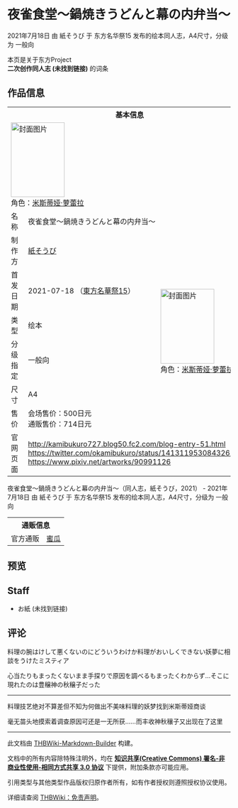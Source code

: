 # 夜雀食堂～鍋焼きうどんと幕の内弁当～

<!-- source html: G:\repos\THBWiki-Markdown-Builder\THBWikiMarkdown\Temp\main\9\9b\ns0%3A%E5%A4%9C%E9%9B%80%E9%A3%9F%E5%A0%82%EF%BD%9E%E9%8D%8B%E7%84%BC%E3%81%8D%E3%81%86%E3%81%A9%E3%82%93%E3%81%A8%E5%B9%95%E3%81%AE%E5%86%85%E5%BC%81%E5%BD%93%EF%BD%9E.html -->

2021年7月18日 由 紙そうび 于 东方名华祭15 发布的绘本同人志，A4尺寸，分级为 一般向

本页是关于东方Project  
 **二次创作同人志 (未找到链接)** 的词条
## 作品信息

<table><tbody><tr><th colspan="3">基本信息</th></tr><tr><td class="cover-artwork-mobile" colspan="2"><a href="./文件-夜雀食堂～鍋焼きうどんと幕の内弁当～封面.png.md" class="image" title="封面图片"><img alt="封面图片" src="https://upload.thwiki.cc/thumb/1/18/%E5%A4%9C%E9%9B%80%E9%A3%9F%E5%A0%82%EF%BD%9E%E9%8D%8B%E7%84%BC%E3%81%8D%E3%81%86%E3%81%A9%E3%82%93%E3%81%A8%E5%B9%95%E3%81%AE%E5%86%85%E5%BC%81%E5%BD%93%EF%BD%9E%E5%B0%81%E9%9D%A2.png/121px-%E5%A4%9C%E9%9B%80%E9%A3%9F%E5%A0%82%EF%BD%9E%E9%8D%8B%E7%84%BC%E3%81%8D%E3%81%86%E3%81%A9%E3%82%93%E3%81%A8%E5%B9%95%E3%81%AE%E5%86%85%E5%BC%81%E5%BD%93%EF%BD%9E%E5%B0%81%E9%9D%A2.png" decoding="async" loading="lazy" width="121" height="168" srcset="https://upload.thwiki.cc/thumb/1/18/%E5%A4%9C%E9%9B%80%E9%A3%9F%E5%A0%82%EF%BD%9E%E9%8D%8B%E7%84%BC%E3%81%8D%E3%81%86%E3%81%A9%E3%82%93%E3%81%A8%E5%B9%95%E3%81%AE%E5%86%85%E5%BC%81%E5%BD%93%EF%BD%9E%E5%B0%81%E9%9D%A2.png/181px-%E5%A4%9C%E9%9B%80%E9%A3%9F%E5%A0%82%EF%BD%9E%E9%8D%8B%E7%84%BC%E3%81%8D%E3%81%86%E3%81%A9%E3%82%93%E3%81%A8%E5%B9%95%E3%81%AE%E5%86%85%E5%BC%81%E5%BD%93%EF%BD%9E%E5%B0%81%E9%9D%A2.png 1.5x, https://upload.thwiki.cc/thumb/1/18/%E5%A4%9C%E9%9B%80%E9%A3%9F%E5%A0%82%EF%BD%9E%E9%8D%8B%E7%84%BC%E3%81%8D%E3%81%86%E3%81%A9%E3%82%93%E3%81%A8%E5%B9%95%E3%81%AE%E5%86%85%E5%BC%81%E5%BD%93%EF%BD%9E%E5%B0%81%E9%9D%A2.png/241px-%E5%A4%9C%E9%9B%80%E9%A3%9F%E5%A0%82%EF%BD%9E%E9%8D%8B%E7%84%BC%E3%81%8D%E3%81%86%E3%81%A9%E3%82%93%E3%81%A8%E5%B9%95%E3%81%AE%E5%86%85%E5%BC%81%E5%BD%93%EF%BD%9E%E5%B0%81%E9%9D%A2.png 2x" data-file-width="1000" data-file-height="1391"></a><div class="cover-char">角色：<a href="./米斯蒂娅·萝蕾拉.md" title="米斯蒂娅·萝蕾拉">米斯蒂娅·萝蕾拉</a></div></td>
</tr><tr><td class="label">名称</td><td colspan="2"> 夜雀食堂～鍋焼きうどんと幕の内弁当～ </td></tr><tr><td class="label">制作方</td><td><a href="./紙そうび.md" title="紙そうび">紙そうび</a></td><td class="cover-artwork" rowspan="6" style="min-width:168px;"><a href="./文件-夜雀食堂～鍋焼きうどんと幕の内弁当～封面.png.md" class="image" title="封面图片"><img alt="封面图片" src="https://upload.thwiki.cc/thumb/1/18/%E5%A4%9C%E9%9B%80%E9%A3%9F%E5%A0%82%EF%BD%9E%E9%8D%8B%E7%84%BC%E3%81%8D%E3%81%86%E3%81%A9%E3%82%93%E3%81%A8%E5%B9%95%E3%81%AE%E5%86%85%E5%BC%81%E5%BD%93%EF%BD%9E%E5%B0%81%E9%9D%A2.png/121px-%E5%A4%9C%E9%9B%80%E9%A3%9F%E5%A0%82%EF%BD%9E%E9%8D%8B%E7%84%BC%E3%81%8D%E3%81%86%E3%81%A9%E3%82%93%E3%81%A8%E5%B9%95%E3%81%AE%E5%86%85%E5%BC%81%E5%BD%93%EF%BD%9E%E5%B0%81%E9%9D%A2.png" decoding="async" loading="lazy" width="121" height="168" srcset="https://upload.thwiki.cc/thumb/1/18/%E5%A4%9C%E9%9B%80%E9%A3%9F%E5%A0%82%EF%BD%9E%E9%8D%8B%E7%84%BC%E3%81%8D%E3%81%86%E3%81%A9%E3%82%93%E3%81%A8%E5%B9%95%E3%81%AE%E5%86%85%E5%BC%81%E5%BD%93%EF%BD%9E%E5%B0%81%E9%9D%A2.png/181px-%E5%A4%9C%E9%9B%80%E9%A3%9F%E5%A0%82%EF%BD%9E%E9%8D%8B%E7%84%BC%E3%81%8D%E3%81%86%E3%81%A9%E3%82%93%E3%81%A8%E5%B9%95%E3%81%AE%E5%86%85%E5%BC%81%E5%BD%93%EF%BD%9E%E5%B0%81%E9%9D%A2.png 1.5x, https://upload.thwiki.cc/thumb/1/18/%E5%A4%9C%E9%9B%80%E9%A3%9F%E5%A0%82%EF%BD%9E%E9%8D%8B%E7%84%BC%E3%81%8D%E3%81%86%E3%81%A9%E3%82%93%E3%81%A8%E5%B9%95%E3%81%AE%E5%86%85%E5%BC%81%E5%BD%93%EF%BD%9E%E5%B0%81%E9%9D%A2.png/241px-%E5%A4%9C%E9%9B%80%E9%A3%9F%E5%A0%82%EF%BD%9E%E9%8D%8B%E7%84%BC%E3%81%8D%E3%81%86%E3%81%A9%E3%82%93%E3%81%A8%E5%B9%95%E3%81%AE%E5%86%85%E5%BC%81%E5%BD%93%EF%BD%9E%E5%B0%81%E9%9D%A2.png 2x" data-file-width="1000" data-file-height="1391"></a><div class="cover-char">角色：<a href="./米斯蒂娅·萝蕾拉.md" title="米斯蒂娅·萝蕾拉">米斯蒂娅·萝蕾拉</a></div></td>
</tr><tr><td class="label">首发日期</td><td>2021-07-18&#160;（<a href="/展会作品列表?e=%E4%B8%9C%E6%96%B9%E5%90%8D%E5%8D%8E%E7%A5%AD%2315">東方名華祭15</a>）</td></tr><tr><td class="label">类型</td><td>绘本</td></tr><tr><td class="label">分级指定</td><td>一般向</td></tr><tr><td class="label">尺寸</td><td>A4</td></tr><tr><td class="label">售价</td><td>会场售价：500日元<br>通贩售价：714日元</td></tr>
<tr><td class="label">官网页面</td><td colspan="2"><a rel="nofollow" class="external free" href="http://kamibukuro727.blog50.fc2.com/blog-entry-51.html">http://kamibukuro727.blog50.fc2.com/blog-entry-51.html</a><br><a rel="nofollow" class="external free" href="https://twitter.com/okamibukuro/status/1413119530843267081">https://twitter.com/okamibukuro/status/1413119530843267081</a><br><a rel="nofollow" class="external free" href="https://www.pixiv.net/artworks/90991126">https://www.pixiv.net/artworks/90991126</a></td></tr></tbody></table>

夜雀食堂～鍋焼きうどんと幕の内弁当～（同人志，紙そうび，2021） - 2021年7月18日 由 紙そうび 于 东方名华祭15 发布的绘本同人志，A4尺寸，分级为 一般向

<table><tbody><tr><th colspan="3">通贩信息</th></tr><tr><td class="label">官方通贩</td><td colspan="2"><a rel="nofollow" class="external text" href="https://www.melonbooks.co.jp/detail/detail.php?product_id=1027039">蜜瓜</a></td></tr></tbody></table>


## 预览
## Staff
- お紙 (未找到链接)

## 评论

  
料理の腕はけして悪くないのにどういうわけか料理がおいしくできない妖夢に相談をうけたミスティア  

心当たりもまったくないまま手探りで原因を調べるもまったくわからず…そこに現れたのは豊穣神の秋穣子だった  

  

___

  
料理技艺绝对不算差但不知为何做出不美味料理的妖梦找到米斯蒂娅商谈  

毫无苗头地摸索着调查原因可还是一无所获……而丰收神秋穰子又出现在了这里
  


  
  

  





---

此文档由 [THBWiki-Markdown-Builder](https://github.com/Delsin-Yu/THBWiki-Markdown-Builder) 构建。

文档中的所有内容除特殊注明外，均在 [**知识共享(Creative Commons) 署名-非商业性使用-相同方式共享 3.0 协议**](https://creativecommons.org/licenses/by-sa/3.0/deed.zh-hans) 下提供，附加条款亦可能应用。

引用类型与其他类型作品版权归原作者所有，如有作者授权则遵照授权协议使用。

详细请查阅 [THBWiki：免责声明](https://thbwiki.cc/THBWiki:%E5%85%8D%E8%B4%A3%E5%A3%B0%E6%98%8E)。

